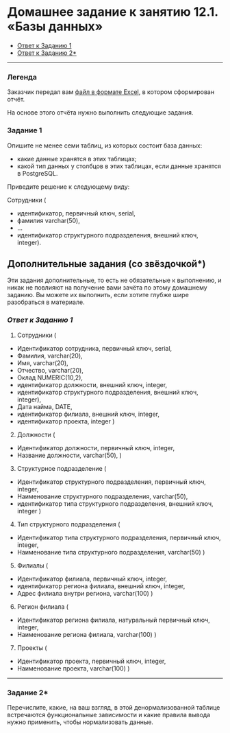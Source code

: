 # Домашнее задание к занятию 12.1. «Базы данных»

* [Ответ к Заданию 1](#1)
* [Ответ к Заданию 2*](#2)


---
### Легенда

Заказчик передал вам [файл в формате Excel](https://github.com/netology-code/sdb-homeworks/blob/main/resources/hw-12-1.xlsx), в котором сформирован отчёт. 

На основе этого отчёта нужно выполнить следующие задания.

### Задание 1

Опишите не менее семи таблиц, из которых состоит база данных:

- какие данные хранятся в этих таблицах;
- какой тип данных у столбцов в этих таблицах, если данные хранятся в PostgreSQL.

Приведите решение к следующему виду:

Сотрудники (

- идентификатор, первичный ключ, serial,
- фамилия varchar(50),
- ...
- идентификатор структурного подразделения, внешний ключ, integer).

## Дополнительные задания (со звёздочкой*)
Эти задания дополнительные, то есть не обязательные к выполнению, и никак не повлияют на получение вами зачёта по этому домашнему заданию. Вы можете их выполнить, если хотите глубже шире разобраться в материале.


### *<a name = "1"> Ответ к Заданию 1 </a>*

1. Сотрудники (
- Идентификатор сотрудника, первичный ключ, serial,
- Фамилия, varchar(20),
- Имя, varchar(20),
- Отчество, varchar(20),
- Оклад NUMERIC(10,2),
- идентификатор должности,  внешний ключ, integer,
- идентификатор структурного подразделения, внешний ключ, integer),
- Дата найма, DATE,
- идентификатор филиала, внешний ключ, integer,
- идентификатор проекта, integer
)

2. Должности (
- Идентификатор должности, первичный ключ, integer,
- Название должности, varchar(50),
)

3. Структурное подразделение (
- Идентификатор структурного подразделения, первичный ключ, integer,
- Наименование структурного подразделения, varchar(50),
- идентификатор типа структурного подразделения, внешний ключ, integer
)

4. Тип структурного подразделения (
- Идентификатор типа структурного подразделения, первичный ключ, integer,
- Наименование типа структурного подразделения, varchar(50)
)

5. Филиалы (
- Идентификатор филиала, первичный ключ, integer,
- идентификатор региона филиала, внешний ключ, integer,
- Адрес филиала внутри региона, varchar(100)
)

6. Регион филиала (
- Идентификатор региона филиала, натуральный первичный ключ, integer,
- Наименование региона филиала, varchar(100)
)

7. Проекты (
- Идентификатор проекта, первичный ключ, integer,
- Наименование проекта, varchar(100)
)


---


### Задание 2*

Перечислите, какие, на ваш взгляд, в этой денормализованной таблице встречаются функциональные зависимости и какие правила вывода нужно применить, чтобы нормализовать данные.
